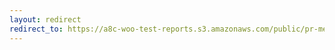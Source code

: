 ```yaml
---
layout: redirect
redirect_to: https://a8c-woo-test-reports.s3.amazonaws.com/public/pr-merge/37674/api/index.html
---
```

